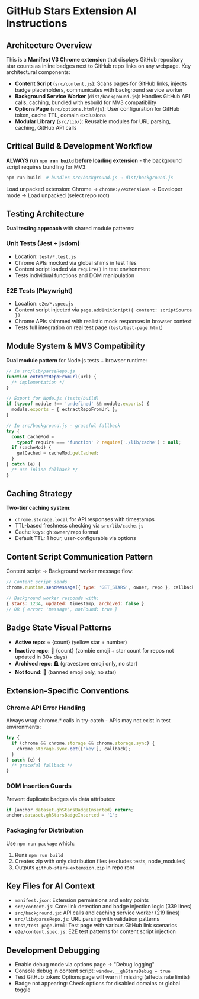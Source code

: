 # GitHub Stars Extension AI Instructions

## Architecture Overview

This is a **Manifest V3 Chrome extension** that displays GitHub repository star counts as inline badges next to GitHub repo links on any webpage. Key architectural components:

- **Content Script** (`src/content.js`): Scans pages for GitHub links, injects badge placeholders, communicates with background service worker
- **Background Service Worker** (`dist/background.js`): Handles GitHub API calls, caching, bundled with esbuild for MV3 compatibility
- **Options Page** (`src/options.html/js`): User configuration for GitHub token, cache TTL, domain exclusions
- **Modular Library** (`src/lib/`): Reusable modules for URL parsing, caching, GitHub API calls

## Critical Build & Development Workflow

**ALWAYS run `npm run build` before loading extension** - the background script requires bundling for MV3:

```bash
npm run build  # bundles src/background.js → dist/background.js
```

Load unpacked extension: Chrome → `chrome://extensions` → Developer mode → Load unpacked (select repo root)

## Testing Architecture

**Dual testing approach** with shared module patterns:

### Unit Tests (Jest + jsdom)

- Location: `test/*.test.js`
- Chrome APIs mocked via global shims in test files
- Content script loaded via `require()` in test environment
- Tests individual functions and DOM manipulation

### E2E Tests (Playwright)

- Location: `e2e/*.spec.js`
- Content script injected via `page.addInitScript({ content: scriptSource })`
- Chrome APIs shimmed with realistic mock responses in browser context
- Tests full integration on real test page (`test/test-page.html`)

## Module System & MV3 Compatibility

**Dual module pattern** for Node.js tests + browser runtime:

```javascript
// In src/lib/parseRepo.js
function extractRepoFromUrl(url) {
  /* implementation */
}

// Export for Node.js (tests/build)
if (typeof module !== 'undefined' && module.exports) {
  module.exports = { extractRepoFromUrl };
}

// In src/background.js - graceful fallback
try {
  const cacheMod =
    typeof require === 'function' ? require('./lib/cache') : null;
  if (cacheMod) {
    getCached = cacheMod.getCached;
  }
} catch (e) {
  /* use inline fallback */
}
```

## Caching Strategy

**Two-tier caching system**:

- `chrome.storage.local` for API responses with timestamps
- TTL-based freshness checking via `src/lib/cache.js`
- Cache keys: `gh:owner/repo` format
- Default TTL: 1 hour, user-configurable via options

## Content Script Communication Pattern

Content script → Background worker message flow:

```javascript
// Content script sends
chrome.runtime.sendMessage({ type: 'GET_STARS', owner, repo }, callback);

// Background worker responds with:
{ stars: 1234, updated: timestamp, archived: false }
// OR { error: 'message', notFound: true }
```

## Badge State Visual Patterns

- **Active repo**: ⭐ {count} (yellow star + number)
- **Inactive repo**: 🧟 {count} (zombie emoji + star count for repos not updated in 30+ days)
- **Archived repo**: 🪦 (gravestone emoji only, no star)
- **Not found**: 🚫 (banned emoji only, no star)

## Extension-Specific Conventions

### Chrome API Error Handling

Always wrap chrome.\* calls in try-catch - APIs may not exist in test environments:

```javascript
try {
  if (chrome && chrome.storage && chrome.storage.sync) {
    chrome.storage.sync.get(['key'], callback);
  }
} catch (e) {
  /* graceful fallback */
}
```

### DOM Insertion Guards

Prevent duplicate badges via data attributes:

```javascript
if (anchor.dataset.ghStarsBadgeInserted) return;
anchor.dataset.ghStarsBadgeInserted = '1';
```

### Packaging for Distribution

Use `npm run package` which:

1. Runs `npm run build`
2. Creates zip with only distribution files (excludes tests, node_modules)
3. Outputs `github-stars-extension.zip` in repo root

## Key Files for AI Context

- `manifest.json`: Extension permissions and entry points
- `src/content.js`: Core link detection and badge injection logic (339 lines)
- `src/background.js`: API calls and caching service worker (219 lines)
- `src/lib/parseRepo.js`: URL parsing with validation patterns
- `test/test-page.html`: Test page with various GitHub link scenarios
- `e2e/content.spec.js`: E2E test patterns for content script injection

## Development Debugging

- Enable debug mode via options page → "Debug logging"
- Console debug in content script: `window.__ghStarsDebug = true`
- Test GitHub token: Options page will warn if missing (affects rate limits)
- Badge not appearing: Check options for disabled domains or global toggle
